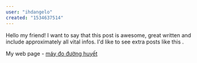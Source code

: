 ```yaml
---
user: "ihdangelo"
created: "1534637514"
---
```


Hello my friend! I want to say that this post is 
awesome, great written and include approximately 
all vital infos. I'd like to see extra posts like this .


My web page - <a href="https://ytenamgiao.com/">máy đo đường huyết</a>
